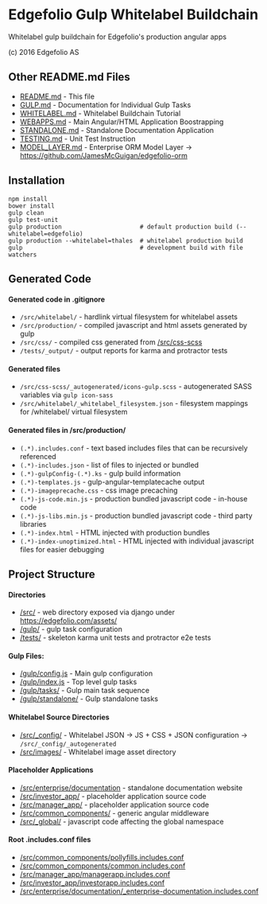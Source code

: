 # Edgefolio Gulp Whitelabel Buildchain

Whitelabel gulp buildchain for Edgefolio's production angular apps  

(c) 2016 Edgefolio AS

## Other README.md Files

- [README.md](README.md)           - This file
- [GULP.md](GULP.md)               - Documentation for Individual Gulp Tasks
- [WHITELABEL.md](WHITELABEL.md)   - Whitelabel Buildchain Tutorial 
- [WEBAPPS.md](WEBAPPS.md)         - Main Angular/HTML Application Boostrapping 
- [STANDALONE.md](STANDALONE.md)   - Standalone Documentation Application  
- [TESTING.md](TESTING.md)         - Unit Test Instruction
- [MODEL_LAYER.md](MODEL_LAYER.md) - Enterprise ORM Model Layer -> https://github.com/JamesMcGuigan/edgefolio-orm


## Installation 

```
npm install
bower install
gulp clean
gulp test-unit
gulp production                      # default production build (--whitelabel=edgefolio)
gulp production --whitelabel=thales  # whitelabel production build
gulp                                 # development build with file watchers
```



## Generated Code

#### Generated code in .gitignore

- ```/src/whitelabel/``` - hardlink virtual filesystem for whitelabel assets 
- ```/src/production/``` - compiled javascript and html assets generated by gulp
- ```/src/css/```        - compiled css generated from [/src/css-scss](/src/css-scss)
- ```/tests/_output/```  - output reports for karma and protractor tests

#### Generated files

- ```/src/css-scss/_autogenerated/icons-gulp.scss``` - autogenerated SASS variables via ```gulp icon-sass```
- ```/src/whitelabel/_whitelabel_filesystem.json```  - filesystem mappings for /whitelabel/ virtual filesystem

#### Generated files in /src/production/

- ```(.*).includes.conf```          - text based includes files that can be recursively referenced
- ```(.*)-includes.json```          - list of files to injected or bundled
- ```(.*)-gulpConfig-(.*).ks```     - gulp build information
- ```(.*)-templates.js```           - gulp-angular-templatecache output 
- ```(.*)-imageprecache.css```      - css image precaching 
- ```(.*)-js-code.min.js```         - production bundled javascript code - in-house code
- ```(.*)-js-libs.min.js```         - production bundled javascript code - third party libraries  
- ```(.*)-index.html```             - HTML injected with production bundles   
- ```(.*)-index-unoptimized.html``` - HTML injected with individual javascript files for easier debugging
 
## Project Structure
 
#### Directories

- [/src/](/src)                  - web directory exposed via django under https://edgefolio.com/assets/
- [/gulp/](/gulp)                - gulp task configuration
- [/tests/](/tests)              - skeleton karma unit tests and protractor e2e tests

#### Gulp Files:

- [/gulp/config.js](/gulp/config.js)     - Main gulp configuration
- [/gulp/index.js](/gulp/index.js)       - Top level gulp tasks  
- [/gulp/tasks/](/gulp/tasks/)           - Gulp main task sequence 
- [/gulp/standalone/](/gulp/standalone/) - Gulp standalone tasks

#### Whitelabel Source Directories

- [/src/_config/](/src/_config/) - Whitelabel JSON -> JS + CSS + JSON configuration -> ```/src/_config/_autogenerated```
- [/src/images/](/src/images/)   - Whitelabel image asset directory

#### Placeholder Applications

- [/src/enterprise/documentation](/src/enterprise/documentation) - standalone documentation website
- [/src/investor_app/](/src/investor_app)           - placeholder application source code
- [/src/manager_app/](/src/manager_app)             - placeholder application source code 
- [/src/common_components/](/src/common_components) - generic angular middleware
- [/src/_global/](/src/_global/)                    - javascript code affecting the global namespace

#### Root .includes.conf files

- [/src/common_components/pollyfills.includes.conf](/src/common_components/pollyfills.includes.conf)
- [/src/common_components/common.includes.conf](/src/common_components/common.includes.conf)
- [/src/manager_app/managerapp.includes.conf](/src/manager_app/managerapp.includes.conf)
- [/src/investor_app/investorapp.includes.conf](/src/investor_app/investorapp.includes.conf)
- [/src/enterprise/documentation/_enterprise-documentation.includes.conf](/src/enterprise/documentation/_enterprise-documentation.includes.conf)
